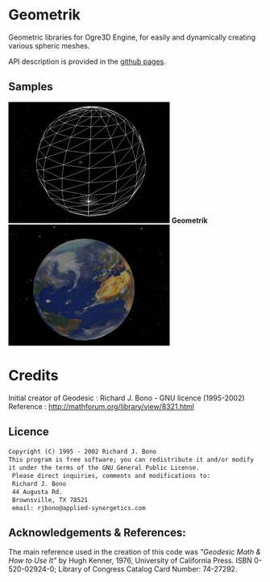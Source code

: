 # Geometrik

Geometric libraries for Ogre3D Engine, for easily and dynamically creating various spheric meshes.

API description is provided in the [github pages](http://sphinkie.github.io/Geometrik).

## Samples

![wireframe sphere](showcase/geometrik_sphere.jpg)
**Geometrik**
![Textured sphere](showcase/textured_sphere.jpg)

# Credits

Initial creator of Geodesic : Richard J. Bono - GNU licence (1995-2002)  
Reference : http://mathforum.org/library/view/8321.html

## Licence

	Copyright (C) 1995 - 2002 Richard J. Bono
	This program is free software; you can redistribute it and/or modify
	it under the terms of the GNU General Public License.
	 Please direct inquiries, comments and modifications to:
	 Richard J. Bono
	 44 Augusta Rd.
	 Brownsville, TX 78521
	 email: rjbono@applied-synergetics.com

## Acknowledgements & References:
  The main reference used in the creation of this code was 
  _"Geodesic Math & How to Use It"_ by Hugh Kenner, 1976, University of California Press.
  ISBN 0-520-02924-0; Library of Congress Catalog Card Number: 74-27292.  
    
